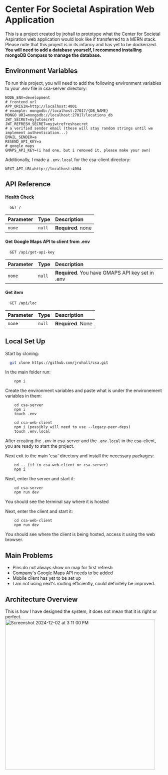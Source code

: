 
# Center For Societal Aspiration Web Application

This is a project created by jrohall to prototype what the Center for Societal Aspiration web application would look like if transferred to a MERN stack. Please note that this project is in its infancy and has yet to be dockerized. **You will need to add a database yourself, I recommend installing mongoDB Compass to manage the database.**


## Environment Variables

To run this project, you will need to add the following environment variables to your .env file in csa-server directory:

```
NODE_ENV=development
# frontend url
APP_ORIGIN=http://localhost:4001
# example: mongodb://localhost:27017/{DB_NAME}
MONGO_URI=mongodb://localhost:27017/locations_db
JWT_SECRET=myjwtsecret
JWT_REFRESH_SECRET=myjwtrefreshsecret
# a verified sender email (these will stay random strings until we implement authentication...)
EMAIL_SENDER=a 
RESEND_API_KEY=a
# google maps
GMAPS_API_KEY=(i had one, but i removed it, please make your own)
```

Additionally, I made a `.env.local` for the csa-client directory:
```
NEXT_API_URL=http://localhost:4004
```
## API Reference

#### Health Check

```http
  GET /
```

| Parameter | Type     | Description                |
| :-------- | :------- | :------------------------- |
| `none` | `null` | **Required**. none |

#### Get Google Maps API to client from .env

```http
  GET /api/get-api-key
```

| Parameter | Type     | Description                |
| :-------- | :------- | :------------------------- |
| `none` | `null` | **Required**. You have GMAPS API key set in .env |

#### Get item

```http
  GET /api/loc
```

| Parameter | Type     | Description                       |
| :-------- | :------- | :-------------------------------- |
| `none`      | `null` | **Required**. None |




## Local Set Up

Start by cloning:

```bash
  git clone https://github.com/jrohall/csa.git 
```

In the main folder run:
```
    npm i
```

Create the environment variables and paste what is under the environement variables in them:

```
    cd csa-server
    npm i
    touch .env
```

```
    cd csa-web-client
    npm i (possibly will need to use --legacy-peer-deps)
    touch .env.local
```

After creating the `.env` in csa-server and the `.env.local` in the csa-client, you are ready to start the project. 

Next exit to the main 'csa' directory and install the necessary packages:
```
    cd .. (if in csa-web-client or csa-server)
    npm i
```

Next, enter the server and start it:
```
    cd csa-server
    npm run dev
```
You should see the terminal say where it is hosted

Next, enter the client and start it:
```
    cd csa-web-client
    npm run dev
```
You should see where the client is being hosted, access it using the web browser.

## Main Problems

- Pins do not always show on map for first refresh
- Company's Google Maps API needs to be added
- Mobile client has yet to be set up
- I am not using next's routing efficiently, could definitely be improved.

## Architecture Overview

This is how I have designed the system, it does not mean that it is right or perfect.
<img width="479" alt="Screenshot 2024-12-02 at 3 11 00 PM" src="https://github.com/user-attachments/assets/2f5efd33-9b4f-4cf8-88ba-e0e1bdace644">


